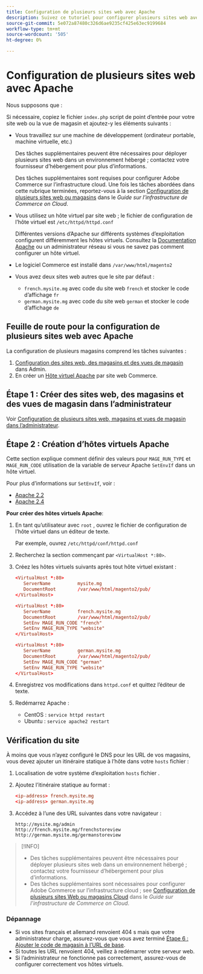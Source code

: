 ```yaml
---
title: Configuration de plusieurs sites web avec Apache
description: Suivez ce tutoriel pour configurer plusieurs sites web avec Apache.
source-git-commit: 5e072a87480c326d6ae9235cf425e63ec9199684
workflow-type: tm+mt
source-wordcount: '505'
ht-degree: 0%

---
```



# Configuration de plusieurs sites web avec Apache

Nous supposons que :

Si nécessaire, copiez le fichier `index.php` script de point d’entrée pour votre site web ou la vue de magasin et ajoutez-y les éléments suivants :

- Vous travaillez sur une machine de développement (ordinateur portable, machine virtuelle, etc.)

   Des tâches supplémentaires peuvent être nécessaires pour déployer plusieurs sites web dans un environnement hébergé ; contactez votre fournisseur d’hébergement pour plus d’informations.

   Des tâches supplémentaires sont requises pour configurer Adobe Commerce sur l’infrastructure cloud. Une fois les tâches abordées dans cette rubrique terminées, reportez-vous à la section [Configuration de plusieurs sites web ou magasins](https://experienceleague.adobe.com/docs/commerce-cloud-service/user-guide/configure-store/multiple-sites.html) dans le _Guide sur l’infrastructure de Commerce on Cloud_.

- Vous utilisez un hôte virtuel par site web ; le fichier de configuration de l’hôte virtuel est `/etc/httpd/httpd.conf`

   Différentes versions d’Apache sur différents systèmes d’exploitation configurent différemment les hôtes virtuels. Consultez la [Documentation Apache](https://httpd.apache.org/docs/2.4/vhosts) ou un administrateur réseau si vous ne savez pas comment configurer un hôte virtuel.

- Le logiciel Commerce est installé dans `/var/www/html/magento2`
- Vous avez deux sites web autres que le site par défaut :

   - `french.mysite.mg` avec code du site web `french` et stocker le code d’affichage `fr`
   - `german.mysite.mg` avec code du site web `german` et stocker le code d’affichage `de`

## Feuille de route pour la configuration de plusieurs sites web avec Apache

La configuration de plusieurs magasins comprend les tâches suivantes :

1. [Configuration des sites web, des magasins et des vues de magasin](ms-admin.md) dans Admin.
1. En créer un [Hôte virtuel Apache](#step-2-create-apache-virtual-hosts) par site web Commerce.

## Étape 1 : Créer des sites web, des magasins et des vues de magasin dans l’administrateur

Voir [Configuration de plusieurs sites web, magasins et vues de magasin dans l’administrateur](ms-admin.md).

## Étape 2 : Création d’hôtes virtuels Apache

Cette section explique comment définir des valeurs pour `MAGE_RUN_TYPE` et `MAGE_RUN_CODE` utilisation de la variable de serveur Apache `SetEnvIf` dans un hôte virtuel.

Pour plus d’informations sur `SetEnvIf`, voir :

- [Apache 2.2](https://httpd.apache.org/docs/2.2/mod/mod_setenvif.html)
- [Apache 2.4](https://httpd.apache.org/docs/2.4/mod/mod_setenvif.html)

**Pour créer des hôtes virtuels Apache**:

1. En tant qu’utilisateur avec `root` , ouvrez le fichier de configuration de l’hôte virtuel dans un éditeur de texte.

   Par exemple, ouvrez `/etc/httpd/conf/httpd.conf`

1. Recherchez la section commençant par `<VirtualHost *:80>`.
1. Créez les hôtes virtuels suivants après tout hôte virtuel existant :

   ```conf
   <VirtualHost *:80>
      ServerName          mysite.mg
      DocumentRoot        /var/www/html/magento2/pub/
   </VirtualHost>
   
   <VirtualHost *:80>
      ServerName          french.mysite.mg
      DocumentRoot        /var/www/html/magento2/pub/
      SetEnv MAGE_RUN_CODE "french"
      SetEnv MAGE_RUN_TYPE "website"
   </VirtualHost>
   
   <VirtualHost *:80>
      ServerName          german.mysite.mg
      DocumentRoot        /var/www/html/magento2/pub/
      SetEnv MAGE_RUN_CODE "german"
      SetEnv MAGE_RUN_TYPE "website"
   </VirtualHost>
   ```

1. Enregistrez vos modifications dans `httpd.conf` et quittez l’éditeur de texte.
1. Redémarrez Apache :

   - CentOS : `service httpd restart`
   - Ubuntu : `service apache2 restart`

## Vérification du site

À moins que vous n’ayez configuré le DNS pour les URL de vos magasins, vous devez ajouter un itinéraire statique à l’hôte dans votre `hosts` fichier :

1. Localisation de votre système d’exploitation `hosts` fichier .
1. Ajoutez l’itinéraire statique au format :

   ```conf
   <ip-address> french.mysite.mg
   <ip-address> german.mysite.mg
   ```

1. Accédez à l’une des URL suivantes dans votre navigateur :

   ```http
   http://mysite.mg/admin
   http://french.mysite.mg/frenchstoreview
   http://german.mysite.mg/germanstoreview
   ```

>[!INFO]
>
>- Des tâches supplémentaires peuvent être nécessaires pour déployer plusieurs sites web dans un environnement hébergé ; contactez votre fournisseur d’hébergement pour plus d’informations.
>- Des tâches supplémentaires sont nécessaires pour configurer Adobe Commerce sur l’infrastructure cloud ; see [Configuration de plusieurs sites Web ou magasins Cloud](https://experienceleague.adobe.com/docs/commerce-cloud-service/user-guide/configure-store/multiple-sites.html) dans le _Guide sur l’infrastructure de Commerce on Cloud_.


### Dépannage

- Si vos sites français et allemand renvoient 404 s mais que votre administrateur charge, assurez-vous que vous avez terminé [Étape 6 : Ajouter le code de magasin à l’URL de base](ms-admin.md#step-6-add-the-store-code-to-the-base-url).
- Si toutes les URL renvoient 404, veillez à redémarrer votre serveur web.
- Si l’administrateur ne fonctionne pas correctement, assurez-vous de configurer correctement vos hôtes virtuels.
